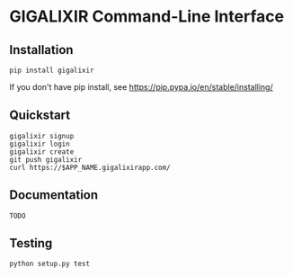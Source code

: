 # GIGALIXIR Command-Line Interface

## Installation

    pip install gigalixir

If you don't have pip install, see https://pip.pypa.io/en/stable/installing/

## Quickstart

    gigalixir signup
    gigalixir login
    gigalixir create 
    git push gigalixir
    curl https://$APP_NAME.gigalixirapp.com/

## Documentation

    TODO

## Testing

    python setup.py test
